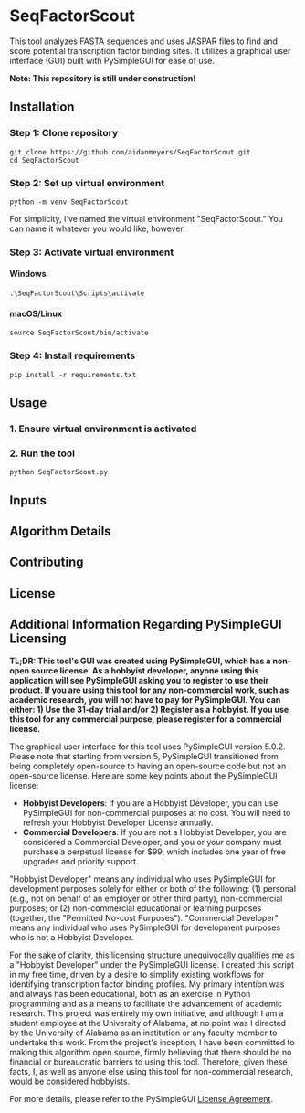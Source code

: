 # SeqFactorScout
This tool analyzes FASTA sequences and uses JASPAR files to find and score potential transcription factor binding sites. It utilizes a graphical user interface (GUI) built with PySimpleGUI for ease of use.

**Note: This repository is still under construction!**
## Installation
### Step 1: Clone repository
    git clone https://github.com/aidanmeyers/SeqFactorScout.git
    cd SeqFactorScout
### Step 2: Set up virtual environment
    python -m venv SeqFactorScout
For simplicity, I've named the virtual environment "SeqFactorScout." You can name it whatever you would like, however.
### Step 3: Activate virtual environment
#### Windows
    .\SeqFactorScout\Scripts\activate
#### macOS/Linux
    source SeqFactorScout/bin/activate
### Step 4: Install requirements
    pip install -r requirements.txt
## Usage
### 1. Ensure virtual environment is activated
### 2. Run the tool
    python SeqFactorScout.py

## Inputs

## Algorithm Details

## Contributing

## License

## Additional Information Regarding PySimpleGUI Licensing

**TL;DR: This tool's GUI was created using PySimpleGUI, which has a non-open source license. As a hobbyist developer, anyone using this application will see PySimpleGUI asking you to register to use their product. If you are using this tool for any non-commercial work, such as academic research, you will not have to pay for PySimpleGUI. You can either: 1) Use the 31-day trial and/or 2) Register as a hobbyist. If you use this tool for any commercial purpose, please register for a commercial license.**

The graphical user interface for this tool uses PySimpleGUI version 5.0.2. Please note that starting from version 5, PySimpleGUI transitioned from being completely open-source to having an open-source code but not an open-source license. Here are some key points about the PySimpleGUI license:

- **Hobbyist Developers**: If you are a Hobbyist Developer, you can use PySimpleGUI for non-commercial purposes at no cost. You will need to refresh your Hobbyist Developer License annually.
- **Commercial Developers**: If you are not a Hobbyist Developer, you are considered a Commercial Developer, and you or your company must purchase a perpetual license for $99, which includes one year of free upgrades and priority support.

"Hobbyist Developer" means any individual who uses PySimpleGUI for development purposes solely for either or both of the following: (1) personal (e.g., not on behalf of an employer or other third party), non-commercial purposes; or (2) non-commercial educational or learning purposes (together, the "Permitted No-cost Purposes"). "Commercial Developer" means any individual who uses PySimpleGUI for development purposes who is not a Hobbyist Developer.

For the sake of clarity, this licensing structure unequivocally qualifies me as a "Hobbyist Developer" under the PySimpleGUI license. I created this script in my free time, driven by a desire to simplify existing workflows for identifying transcription factor binding profiles. My primary intention was and always has been educational, both as an exercise in Python programming and as a means to facilitate the advancement of academic research. This project was entirely my own initiative, and although I am a student employee at the University of Alabama, at no point was I directed by the University of Alabama as an institution or any faculty member to undertake this work. From the project's inception, I have been committed to making this algorithm open source, firmly believing that there should be no financial or bureaucratic barriers to using this tool. Therefore, given these facts, I, as well as anyone else using this tool for non-commercial research, would be considered hobbyists.

For more details, please refer to the PySimpleGUI [License Agreement](https://pysimplegui.com/eula).
